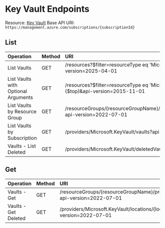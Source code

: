 # Key Vault Endpoints
Resource: [Key Vault](https://learn.microsoft.com/en-us/rest/api/keyvault/?view=rest-keyvault-keyvault-2022-07-01)
Base API URI: ```https://management.azure.com/subscriptions/{subscriptionId}```

## List
| Operation | Method | URI |
| :------- | :------- | :------- |
| List Vaults | GET  | /resources?$filter=resourceType eq 'Microsoft.KeyVault/vaults'&api-version=2025-04-01 |
| List Vaults with Optional Arguments | GET | /resources?$filter=resourceType eq 'Microsoft.KeyVault/vaults'&$top={$top}&api-version=2015-11-01 |
| List Vaults by Resource Group | GET | /resourceGroups/{resourceGroupName}/providers/Microsoft.KeyVault/vaults?api-version=2022-07-01 |
| List Vaults by Subscription | GET | /providers/Microsoft.KeyVault/vaults?api-version=2022-07-01 |
| Vaults - List Deleted | GET | /providers/Microsoft.KeyVault/deletedVaults?api-version=2022-07-01 |

## Get
| Operation | Method | URI |
| :------- | :------- | :------- |
| Vaults - Get | GET | /resourceGroups/{resourceGroupName}/providers/Microsoft.KeyVault/vaults/{vaultName}?api-version=2022-07-01 | 
| Vaults - Get Deleted | GET | /providers/Microsoft.KeyVault/locations/{location}/deletedVaults/{vaultName}?api-version=2022-07-01 |